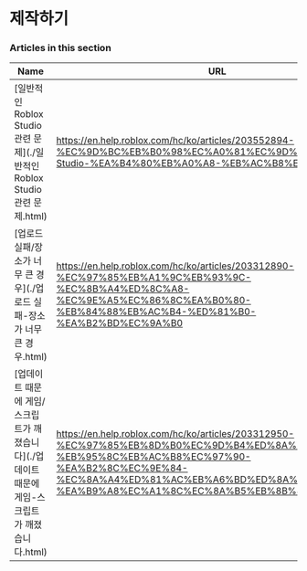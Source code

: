 # 제작하기  
### Articles in this section
Name|URL
-|-
[일반적인 Roblox Studio 관련 문제](./일반적인 Roblox Studio 관련 문제.html) |https://en.help.roblox.com/hc/ko/articles/203552894-%EC%9D%BC%EB%B0%98%EC%A0%81%EC%9D%B8-Roblox-Studio-%EA%B4%80%EB%A0%A8-%EB%AC%B8%EC%A0%9C
[업로드 실패/장소가 너무 큰 경우](./업로드 실패-장소가 너무 큰 경우.html) |https://en.help.roblox.com/hc/ko/articles/203312890-%EC%97%85%EB%A1%9C%EB%93%9C-%EC%8B%A4%ED%8C%A8-%EC%9E%A5%EC%86%8C%EA%B0%80-%EB%84%88%EB%AC%B4-%ED%81%B0-%EA%B2%BD%EC%9A%B0
[업데이트 때문에 게임/스크립트가 깨졌습니다](./업데이트 때문에 게임-스크립트가 깨졌습니다.html) |https://en.help.roblox.com/hc/ko/articles/203312950-%EC%97%85%EB%8D%B0%EC%9D%B4%ED%8A%B8-%EB%95%8C%EB%AC%B8%EC%97%90-%EA%B2%8C%EC%9E%84-%EC%8A%A4%ED%81%AC%EB%A6%BD%ED%8A%B8%EA%B0%80-%EA%B9%A8%EC%A1%8C%EC%8A%B5%EB%8B%88%EB%8B%A4